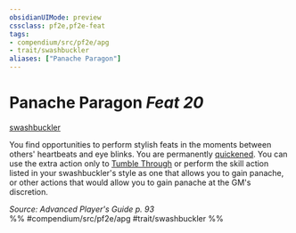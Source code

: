 ```yaml
---
obsidianUIMode: preview
cssclass: pf2e,pf2e-feat
tags:
- compendium/src/pf2e/apg
- trait/swashbuckler
aliases: ["Panache Paragon"]
---
```

# Panache Paragon  *Feat 20*  
[swashbuckler](Reference/Rules/Traits/swashbuckler-apg.md "Swashbuckler Class Trait")  


You find opportunities to perform stylish feats in the moments between others' heartbeats and eye blinks. You are permanently [quickened](conditions.md#Quickened). You can use the extra action only to [Tumble Through](tumble-through.md) or perform the skill action listed in your swashbuckler's style as one that allows you to gain panache, or other actions that would allow you to gain panache at the GM's discretion.

*Source: Advanced Player's Guide p. 93*  
%% #compendium/src/pf2e/apg #trait/swashbuckler %%